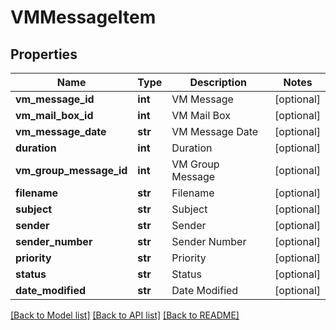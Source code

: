 # VMMessageItem

## Properties
Name | Type | Description | Notes
------------ | ------------- | ------------- | -------------
**vm_message_id** | **int** | VM Message | [optional] 
**vm_mail_box_id** | **int** | VM Mail Box | [optional] 
**vm_message_date** | **str** | VM Message Date | [optional] 
**duration** | **int** | Duration | [optional] 
**vm_group_message_id** | **int** | VM Group Message | [optional] 
**filename** | **str** | Filename | [optional] 
**subject** | **str** | Subject | [optional] 
**sender** | **str** | Sender | [optional] 
**sender_number** | **str** | Sender Number | [optional] 
**priority** | **str** | Priority | [optional] 
**status** | **str** | Status | [optional] 
**date_modified** | **str** | Date Modified | [optional] 

[[Back to Model list]](../README.md#documentation-for-models) [[Back to API list]](../README.md#documentation-for-api-endpoints) [[Back to README]](../README.md)



